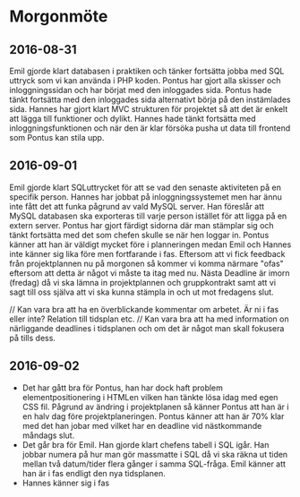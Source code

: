 # Morgonmöte
## 2016-08-31
Emil gjorde klart databasen i praktiken och tänker fortsätta jobba med SQL uttryck som vi kan använda i PHP koden.
Pontus har gjort alla skisser och inloggningssidan och har börjat med den inloggades sida. Pontus hade tänkt fortsätta med den inloggades sida alternativt börja på den instämlades sida.
Hannes har gjort klart MVC strukturen för projektet så att det är enkelt att lägga till funktioner och dylikt. Hannes hade tänkt fortsätta med inloggningsfunktionen och när den är klar försöka pusha ut data till frontend som Pontus kan stila upp.


## 2016-09-01
Emil gjorde klart SQLuttrycket för att se vad den senaste aktiviteten på en specifik person.
Hannes har jobbat på inloggningssystemet men har ännu inte fått det att funka pågrund av vald MySQL server. Han föreslår att MySQL databasen ska exporteras till varje person istället för att ligga på en extern server.
Pontus har gjort färdigt sidorna där man stämplar sig och tänkt fortsätta med det som chefen skulle se när hen loggar in.
Pontus känner att han är väldigt mycket före i planneringen medan Emil och Hannes inte känner sig lika före men fortfarande i fas.
Eftersom att vi fick feedback från projektplannen nu på morgonen så kommer vi komma närmare "ofas" eftersom att detta är något vi måste ta itag med nu.
Nästa Deadline är imorn (fredag) då vi ska lämna in projektplannen och gruppkontrakt samt att vi sagt till oss själva att vi ska kunna stämpla in och ut mot fredagens slut.

// Kan vara bra att ha en överblickande kommentar om arbetet. Är ni i fas eller inte? Relation till tidsplan etc.
// Kan vara bra att ha med information on närliggande deadlines i tidsplanen och om det är något man skall fokusera på tills dess.


## 2016-09-02
* Det har gått bra för Pontus, han har dock haft problem elementpositionering i HTMLen vilken han tänkte lösa idag med egen CSS fil. Pågrund av ändring i projektplanen så känner Pontus att han är i en halv dag före projektplaneringen. Pontus känner att han är 70% klar med det han jobar med vilket har en deadline vid nästkommande måndags slut.
* Det går bra för Emil. Han gjorde klart chefens tabell i SQL igår. Han jobbar numera på hur man gör massmatte i SQL då vi ska räkna ut tiden mellan två datum/tider flera gånger i samma SQL-fråga. Emil känner att han är i fas endligt den nya tidsplanen.
* Hannes känner sig i fas
